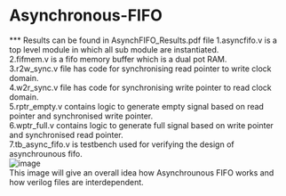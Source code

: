 # Asynchronous-FIFO
*** Results can be found in AsynchFIFO_Results.pdf file
1.asyncfifo.v is a top level module in which all sub module are instantiated.<br>
2.fifmem.v is a fifo memory buffer which is a dual pot RAM.<br>
3.r2w_sync.v file has code for synchronising read pointer to write clock domain.<br>
4.w2r_sync.v file has code for synchronising write pointer to read clock domain.<br>
5.rptr_empty.v contains logic to generate empty signal based on read pointer and synchronised write pointer.<br>
6.wptr_full.v contains logic to generate full signal based on write pointer and synchronised read pointer.<br>
7.tb_async_fifo.v is testbench used for verifying the design of asynchrounous fifo.<br>
![image](https://github.com/user-attachments/assets/ea536b55-6eab-48ab-aac5-1f11efb9f76a) <br>
This image will give an overall idea how Asynchrounous FIFO works and how verilog files are interdependent.

